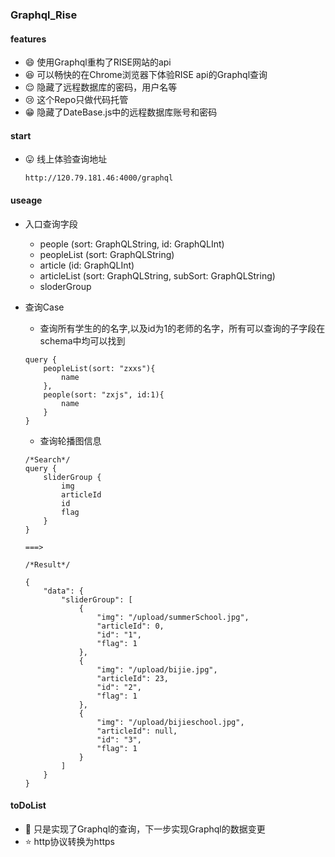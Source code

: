 ### Graphql_Rise

#### features

* :smile: 使用Graphql重构了RISE网站的api
* :satisfied: 可以畅快的在Chrome浏览器下体验RISE api的Graphql查询
* :relieved: 隐藏了远程数据库的密码，用户名等
* :cry: 这个Repo只做代码托管
* :grin: 隐藏了DateBase.js中的远程数据库账号和密码

#### start

* :stuck_out_tongue: 线上体验查询地址

    ```
    http://120.79.181.46:4000/graphql
    ```

#### useage
    
* 入口查询字段
    
    * people (sort: GraphQLString, id: GraphQLInt)
    * peopleList (sort: GraphQLString)
    * article (id: GraphQLInt)
    * articleList (sort: GraphQLString, subSort: GraphQLString)
    * sloderGroup 

* 查询Case
    * 查询所有学生的的名字,以及id为1的老师的名字，所有可以查询的子字段在schema中均可以找到
    ```
    query {
        peopleList(sort: "zxxs"){
            name
        },
        people(sort: "zxjs", id:1){
            name
        }
    }
    ```
    * 查询轮播图信息

    ``` 
    /*Search*/                                       
    query {
        sliderGroup {
            img
            articleId            
            id
            flag
	    }
    }

    ===>
    
    /*Result*/

    {
        "data": {
            "sliderGroup": [
                {
                    "img": "/upload/summerSchool.jpg",
                    "articleId": 0,
                    "id": "1",
                    "flag": 1
                },
                {
                    "img": "/upload/bijie.jpg",
                    "articleId": 23,
                    "id": "2",
                    "flag": 1
                },
                {
                    "img": "/upload/bijieschool.jpg",
                    "articleId": null,
                    "id": "3",
                    "flag": 1
                }
            ]
        }
    }
    ```
#### toDoList

* :tiger: 只是实现了Graphql的查询，下一步实现Graphql的数据变更
* :star: http协议转换为https
